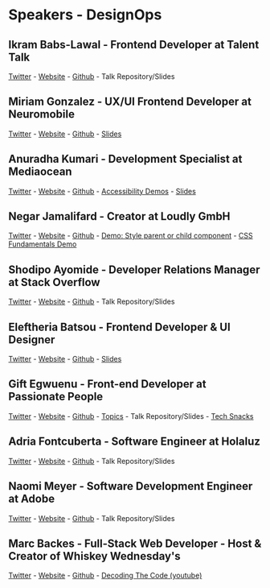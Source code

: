 # Speakers - DesignOps

## Ikram Babs-Lawal - Frontend Developer at Talent Talk
[Twitter](https://twitter.com/Code_Quinn) - [Website](https://ikrambabslawal.tech/) - [Github](https://github.com/hikky08) - Talk Repository/Slides

## Miriam Gonzalez - UX/UI Frontend Developer at Neuromobile
[Twitter](https://twitter.com/miriamgonp) - [Website](https://miriamgonzalez.dev/) - [Github](https://github.com/miriamgonp) - [Slides](https://miriamgonzalez.dev/charlas/design-systems-101)

## Anuradha Kumari - Development Specialist at Mediaocean
[Twitter](https://twitter.com/miracle_404) - [Website](https://anuk79.netlify.app/) - [Github](https://github.com/anuk79/) - [Accessibility Demos](https://explore-a11y.netlify.app/) - [Slides](https://docs.google.com/presentation/d/1NHWJEJp4AwICmLUBNd2_VctVMVIaHLPooF6BtIGIY3M/edit#slide=id.p)

## Negar Jamalifard - Creator at Loudly GmbH
[Twitter](https://twitter.com/NegarJamalifard) - [Website](https://negar.dev/) - [Github](https://github.com/negarjf) - [Demo: Style parent or child component](https://codepen.io/negarjf/pen/MWbYoRd) - [CSS Fundamentals Demo](https://codepen.io/negarjf/pen/zYoxpgz)

## Shodipo Ayomide - Developer Relations Manager at Stack Overflow
[Twitter](https://twitter.com/developerayo) - [Website](https://shodipoayomide.com/) - [Github](https://github.com/Developerayo) - Talk Repository/Slides

## Eleftheria Batsou - Frontend Developer & UI Designer
[Twitter](https://twitter.com/BatsouElef) - [Website](https://linktr.ee/eleftheriabatsou) - [Github](https://github.com/EleftheriaBatsou) - [Slides](https://drive.google.com/file/d/1NCT1M_ikh7YcrSdgqYlnQqLZkcn7Ztbo/view)

## Gift Egwuenu - Front-end Developer at Passionate People
[Twitter](https://twitter.com/lauragift_) - [Website](https://linktr.ee/lauragift_) - [Github](https://github.com/lauragift21) - [Topics](https://passionatepeople.io/tech-snacks/feb-22-2021/) - Talk Repository/Slides - [Tech Snacks](https://passionatepeople.io/tech-snacks/feb-22-2021/)

## Adria Fontcuberta - Software Engineer at Holaluz
[Twitter](https://twitter.com/afontq) - [Website](https://afontcu.dev/) - [Github](https://github.com/afontcu) - Talk Repository/Slides

## Naomi Meyer - Software Development Engineer at Adobe
[Twitter](https://twitter.com/nae_ohmi) - [Website](https://naeohmi.com/) - [Github](https://github.com/naeohmi) - Talk Repository/Slides

## Marc Backes - Full-Stack Web Developer - Host & Creator of Whiskey Wednesday's
[Twitter](https://twitter.com/themarcba) - [Website](https://marc.dev/) - [Github](https://github.com/themarcba) - [Decoding The Code (youtube)](https://www.youtube.com/watch?v=IoCiBtnzbfs&ab_channel=MarcBackes)
